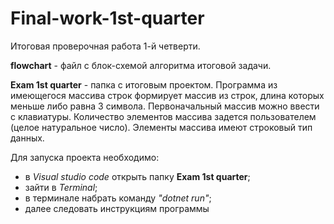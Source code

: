 # Final-work-1st-quarter

Итоговая проверочная работа 1-й четверти.

**flowchart** - файл с блок-схемой алгоритма итоговой задачи.

**Exam 1st quarter** - папка с итоговым проектом. Программа из имеющегося массива строк формирует массив из строк, длина которых меньше либо равна 3 символа. Первоначальный массив можно ввести с клавиатуры. Количество элементов массива задется пользователем (целое натуральное число). Элементы массива имеют строковый тип данных.

Для запуска проекта необходимо:
* в *Visual studio code* открыть папку **Exam 1st quarter**;
* зайти в *Terminal*;
* в терминале набрать команду *"dotnet run"*;
* далее следовать инструкциям программы